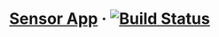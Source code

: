 # [Sensor App](https://github.com/soenkelange/android-sensor-app) &middot; [![Build Status](https://travis-ci.org/soenkelange/android-sensor-app.svg?branch=develop)](https://travis-ci.org/soenkelange/android-sensor-app)

